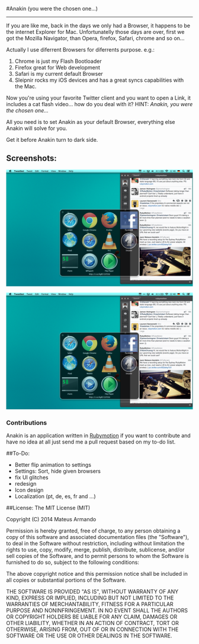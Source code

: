 #Anakin 
(you were the chosen one...)
___

If you are like me, back in the days we only had a Browser, it happens to be the internet Explorer for Mac. Unfortunatelly those days are over, first we got the Mozilla Navigator, than Opera, firefox, Safari, chrome and so on...

Actually I use diferrent Browsers for diferrents purpose. e.g.:
	
  1. Chrome is just my Flash Bootloader
  2. Firefox great for Web development
  3. Safari is my current default Browser
  4. Sleipnir rocks my iOS devices and has a great syncs capabilities with the Mac.
  
Now you're using your favorite Twitter client and you want to open a Link, it includes a cat flash video... how do you deal with it? HINT: _Anakin, you were the chosen one..._

All you need is to set Anakin as your default Browser, everything else Anakin will solve for you.

Get it before Anakin turn to dark side.

## Screenshots:
![Anakin Window](https://github.com/seanlilmateus/anakin/blob/master/screenshots/screen1.png?raw=true "Anakin Selection Window")

![Anakin Screen 2](https://github.com/seanlilmateus/anakin/blob/master/screenshots/screen1.png?raw=true "Anakin Main Screen")

### Contributions
Anakin is an application written in [Rubymotion](http://www.rubymotion.com) if you want to contribute and have no idea at all just send me a pull request based on my to-do list.

##To-Do:
- Better flip animation to settings
- Settings: Sort, hide given browsers
- fix UI glitches 
- redesign
- Icon design
- Localization (pt, de, es, fr and ...)


##License:
The MIT License (MIT)

Copyright (C) 2014 Mateus Armando

Permission is hereby granted, free of charge, to any person obtaining a copy
of this software and associated documentation files (the "Software"), to deal
in the Software without restriction, including without limitation the rights
to use, copy, modify, merge, publish, distribute, sublicense, and/or sell
copies of the Software, and to permit persons to whom the Software is
furnished to do so, subject to the following conditions:

The above copyright notice and this permission notice shall be included in all
copies or substantial portions of the Software.

THE SOFTWARE IS PROVIDED "AS IS", WITHOUT WARRANTY OF ANY KIND, EXPRESS OR
IMPLIED, INCLUDING BUT NOT LIMITED TO THE WARRANTIES OF MERCHANTABILITY,
FITNESS FOR A PARTICULAR PURPOSE AND NONINFRINGEMENT. IN NO EVENT SHALL THE
AUTHORS OR COPYRIGHT HOLDERS BE LIABLE FOR ANY CLAIM, DAMAGES OR OTHER
LIABILITY, WHETHER IN AN ACTION OF CONTRACT, TORT OR OTHERWISE, ARISING FROM,
OUT OF OR IN CONNECTION WITH THE SOFTWARE OR THE USE OR OTHER DEALINGS IN THE
SOFTWARE.
